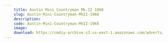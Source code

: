 ```yaml
---
    title: Austin Mini Countryman Mk.II 1968
    slug: Austin-Mini-Countryman-MkII-1968
    description:
    code: Austin-Mini-Countryman-MkII-1968
    image:
    download: https://cmdiy-archive.s3.us-east-1.amazonaws.com/adverts/documents/Austin+Mini+Countryman+Mk.II+1968.pdf
---
```

<!-- Content of the page -->

##
        